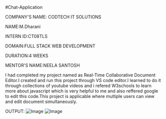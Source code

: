 #Chat-Application

COMPANY'S NAME: CODTECH IT SOLUTIONS

NAME:M.Dharani

INTERN ID:CT08TLS

DOMAIN:FULL STACK WEB DEVELOPMENT

DURATION:4 WEEKS

MENTOR'S NAME:NEELA SANTOSH

I had completed my project named as Real-Time Collaborative Document Editor.I created and run this project through VS code editor.I learned to do it through collections of youtube videos and i refered W3schools to learn more about javascript which is very helpful to me and also reffered google to edit this code.This project is applicable where multiple users can view and edit document simultaneously.

OUTPUT:
![Image](https://github.com/user-attachments/assets/9b7e7efb-8343-400e-aa97-43349aadd5a9)
![Image](https://github.com/user-attachments/assets/911d487c-8f5c-4d09-9544-5100ebef525f)
